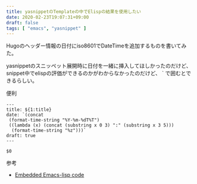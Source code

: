 ```yaml
---
title: yasnippetのTemplateの中でElispの結果を使用したい
date: 2020-02-23T19:07:31+09:00
draft: false
tags: [ "emacs", "yasnippet" ]
---
```


Hugoのヘッダー情報の日付にiso8601でDateTimeを追加するものを書いてみた。

yasnippetのスニッペット展開時に日付を一緒に挿入してほしかったのだけど、snippet中でelispの評価ができるのかがわからなかったのだけど、
` で囲むとできるらしい。

便利


```
---
title: ${1:title}
date: `(concat
 (format-time-string "%Y-%m-%dT%T")
 ((lambda (x) (concat (substring x 0 3) ":" (substring x 3 5)))
  (format-time-string "%z")))`
draft: true
---

$0

```



参考
- [Embedded Emacs-lisp code](https://joaotavora.github.io/yasnippet/snippet-development.html#orgcde188c)